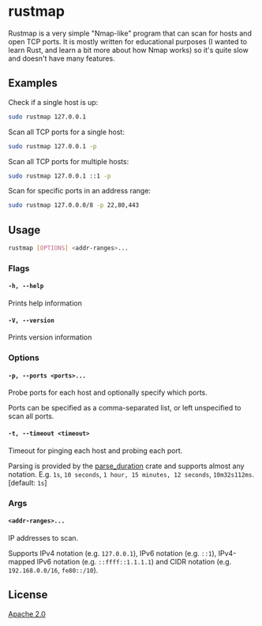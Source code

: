 # rustmap

Rustmap is a very simple "Nmap-like" program that can scan for hosts and open TCP ports. It is mostly written for educational purposes (I wanted to learn Rust, and learn a bit more about how Nmap works) so it's quite slow and doesn't have many features.

## Examples

Check if a single host is up:

```sh
sudo rustmap 127.0.0.1
```

Scan all TCP ports for a single host:

```sh
sudo rustmap 127.0.0.1 -p
```

Scan all TCP ports for multiple hosts:

```sh
sudo rustmap 127.0.0.1 ::1 -p
```

Scan for specific ports in an address range:

```sh
sudo rustmap 127.0.0.0/8 -p 22,80,443
```

## Usage

```sh
rustmap [OPTIONS] <addr-ranges>...
```

### Flags

#### `-h, --help`

Prints help information

#### `-V, --version`

Prints version information

### Options

#### `-p, --ports <ports>...`

Probe ports for each host and optionally specify which ports.

Ports can be specified as a comma-separated list, or left unspecified to scan all ports.

#### `-t, --timeout <timeout>`

Timeout for pinging each host and probing each port.

Parsing is provided by the [parse_duration](https://crates.io/crates/parse_duration) crate and supports almost any notation. E.g. `1s`, `10 seconds`, `1 hour, 15 minutes, 12 seconds`, `10m32s112ms`. [default: `1s`]

### Args

#### `<addr-ranges>...`

IP addresses to scan.

Supports IPv4 notation (e.g. `127.0.0.1`), IPv6 notation (e.g. `::1`), IPv4-mapped IPv6 notation (e.g. `::ffff::1.1.1.1`) and CIDR notation (e.g. `192.168.0.0/16`, `fe80::/10`).

## License
[Apache 2.0](./LICENSE)
